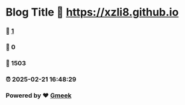 # Blog Title :link: https://xzli8.github.io 
### :page_facing_up: [1](https://xzli8.github.io/tag.html) 
### :speech_balloon: 0 
### :hibiscus: 1503 
### :alarm_clock: 2025-02-21 16:48:29 
### Powered by :heart: [Gmeek](https://github.com/Meekdai/Gmeek)
